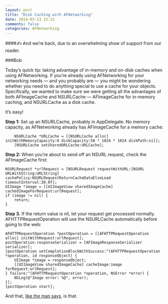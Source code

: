 ```yaml
---
layout: post
title: "Disk Caching with AFNetworking"
date: 2014-03-13 15:22
comments: false
categories: AFNetworking
---
```

####&#9997; And we’re back, due to an overwhelming show of support from our reader.

###Bob


Today’s quick tip: taking advantage of in-memory and on-disk caches when using AFNetworking. If you’re already using AFNetworking for your networking needs — and you probably are — you might be wondering whether you need to do anything special to use a cache for your objects. Specifically, we wanted to make sure we were getting all the advantages of both AFImageCache and NSURLCache — AFImageCache for in-memory caching, and NSURLCache as a disk cache.

It’s easy!

**Step 1:** Set up an NSURLCache, probably in AppDelegate. No memory capacity, as AFNetworking already has AFImageCache for a memory cache:
``` objc
    NSURLCache *URLCache = [[NSURLCache alloc] initWithMemoryCapacity:0 diskCapacity:50 * 1024 * 1024 diskPath:nil];
    [NSURLCache setSharedURLCache:URLCache];
```

**Step 2:** When you’re about to send off an NSURL request, check the AFImageCache first:
	
    NSURLRequest *urlRequest = [NSURLRequest requestWithURL:[NSURL URLWithString:URLString] cachePolicy:NSURLRequestReturnCacheDataElseLoad timeoutInterval:30.0f];
    UIImage *image = [[UIImageView sharedImageCache] cachedImageForRequest:urlRequest];
    if (image != nil) {
        return;
    }

**Step 3.** If the return value is nil, let your request get processed normally. AFHTTPRequestOperation will use the NSURLCache automatically before going to the web:

    AFHTTPRequestOperation *postOperation = [[AFHTTPRequestOperation alloc] initWithRequest:urlRequest];
    postOperation.responseSerializer = [AFImageResponseSerializer serializer];
    [postOperation setCompletionBlockWithSuccess:^(AFHTTPRequestOperation *operation, id responseObject) {
        UIImage *image = responseObject;
        [[UIImageView sharedImageCache] cacheImage:image forRequest:urlRequest];
    } failure:^(AFHTTPRequestOperation *operation, NSError *error) {
        NSLog(@"Image error: %@", error);
    }];
    [postOperation start];

And that, [like the man says](https://www.youtube.com/watch?v=HdVmnZ88ECM#t=77), is that.
